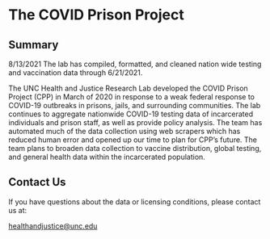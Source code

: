 # The COVID Prison Project

## Summary

8/13/2021
The lab has compiled, formatted, and cleaned nation wide testing and vaccination data through 6/21/2021.

The UNC Health and Justice Research Lab developed the COVID Prison Project (CPP) in March of 2020 in response to a weak federal response to COVID-19 outbreaks in prisons, jails, and surrounding communities. The lab continues to aggregate nationwide COVID-19 testing data of incarcerated individuals and prison staff, as well as provide policy analysis. The team has automated much of the data collection using web scrapers which has reduced human error and opened up our time to plan for CPP’s future. The team plans to broaden data collection to vaccine distribution, global testing, and general health data within the incarcerated population.

## Contact Us

If you have questions about the data or licensing conditions, please contact us at:

healthandjustice@unc.edu
